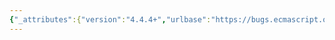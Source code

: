 ```yaml
---
{"_attributes":{"version":"4.4.4+","urlbase":"https://bugs.ecmascript.org/","maintainer":"dherman@mozilla.com"},"bug":{"bug_id":214,"creation_ts":"2011-10-18 22:34:00 -0700","short_desc":"Define Host Object","delta_ts":"2012-10-26 15:34:02 -0700","product":"Draft for 6th Edition","component":"technical issue","version":"Rev 6: February 2012 Draft","rep_platform":"All","op_sys":"All","bug_status":"RESOLVED","resolution":"FIXED","priority":"Normal","bug_severity":"enhancement","everconfirmed":true,"reporter":{"uid":"dhtmlkitchen","name":"Garrett"},"assigned_to":{"uid":"allen","name":"Allen Wirfs-Brock"},"long_desc":[{"commentid":497,"comment_count":0,"who":{"uid":"dhtmlkitchen","name":"Garrett"},"bug_when":"2011-10-18 22:34:11 -0700","thetext":"The current specification defines host object as:\n\n| host object\n| object supplied by the host environment to complete the \n| execution environment of ECMAScript.\n| \n| NOTE Any object that is not native is a host object.\n\nThus, a host object is any object defined by the host environment. This would include the window object which acts as the global object (this === window).\n\nThe specification does not disallows host object from being a native ES object. \n\nThe problem is that Mark Miller believes otherwise: ``\"host\" simply means \"non-native\"''\nhttp://www.mail-archive.com/es-discuss@mozilla.org/msg04972.html\n\nWhile Allen agrees that there are two types of host objects:\nhttps://mail.mozilla.org/pipermail/es-discuss/2010-July/011514.html\n\nThe specification further allows implementations to implement extensions.\n\n| 16 Errors\n| An implementation may extend program syntax[...]\n| [...]\n| An implementation may provide additional types, values, objects, \n| properties, and functions beyond those described in this specification.\n\n\nWhich of the following are host objects:\n  window\n  window.atob\n  window.alert\n  ArrayBuffer\n -?\n\nThe specification needs to differentiate between native host object and non-native host object.\n\nHost object:\n| object supplied by the host environment to complete the \n| execution environment of ECMAScript.\n| \n| native host object - host object whose semantics can be fully described \n| by this specification.\n| \n| non-native host object - host object that implements semantics or behavior \n| that cannot be explained by this specification."},{"commentid":771,"comment_count":1,"who":{"uid":"allen","name":"Allen Wirfs-Brock"},"bug_when":"2012-03-16 14:07:45 -0700","thetext":"See discussion thread starting at https://mail.mozilla.org/pipermail/es-discuss/2012-January/020133.html"},{"commentid":2080,"comment_count":2,"who":{"uid":"allen","name":"Allen Wirfs-Brock"},"bug_when":"2012-10-25 19:26:34 -0700","thetext":"In the current draft the terms Host object and native object has been generally replaced with exotic objects and ordinary objects (with somewhat different meanings)\n\nThere is one lingering reference to Host Object that hopefully can be eliminated"},{"commentid":2085,"comment_count":3,"who":{"uid":"allen","name":"Allen Wirfs-Brock"},"bug_when":"2012-10-26 15:34:02 -0700","thetext":"in October 26, 2012 release draft"}]}}
---
```

